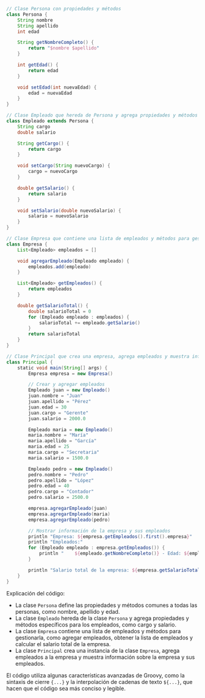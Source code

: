 ```groovy
// Clase Persona con propiedades y métodos
class Persona {
    String nombre
    String apellido
    int edad

    String getNombreCompleto() {
        return "$nombre $apellido"
    }

    int getEdad() {
        return edad
    }

    void setEdad(int nuevaEdad) {
        edad = nuevaEdad
    }
}

// Clase Empleado que hereda de Persona y agrega propiedades y métodos específicos
class Empleado extends Persona {
    String cargo
    double salario

    String getCargo() {
        return cargo
    }

    void setCargo(String nuevoCargo) {
        cargo = nuevoCargo
    }

    double getSalario() {
        return salario
    }

    void setSalario(double nuevoSalario) {
        salario = nuevoSalario
    }
}

// Clase Empresa que contiene una lista de empleados y métodos para gestionarla
class Empresa {
    List<Empleado> empleados = []

    void agregarEmpleado(Empleado empleado) {
        empleados.add(empleado)
    }

    List<Empleado> getEmpleados() {
        return empleados
    }

    double getSalarioTotal() {
        double salarioTotal = 0
        for (Empleado empleado : empleados) {
            salarioTotal += empleado.getSalario()
        }
        return salarioTotal
    }
}

// Clase Principal que crea una empresa, agrega empleados y muestra información
class Principal {
    static void main(String[] args) {
        Empresa empresa = new Empresa()

        // Crear y agregar empleados
        Empleado juan = new Empleado()
        juan.nombre = "Juan"
        juan.apellido = "Pérez"
        juan.edad = 30
        juan.cargo = "Gerente"
        juan.salario = 2000.0

        Empleado maria = new Empleado()
        maria.nombre = "María"
        maria.apellido = "García"
        maria.edad = 25
        maria.cargo = "Secretaria"
        maria.salario = 1500.0

        Empleado pedro = new Empleado()
        pedro.nombre = "Pedro"
        pedro.apellido = "López"
        pedro.edad = 40
        pedro.cargo = "Contador"
        pedro.salario = 2500.0

        empresa.agregarEmpleado(juan)
        empresa.agregarEmpleado(maria)
        empresa.agregarEmpleado(pedro)

        // Mostrar información de la empresa y sus empleados
        println "Empresa: ${empresa.getEmpleados().first().empresa}"
        println "Empleados:"
        for (Empleado empleado : empresa.getEmpleados()) {
            println "    ${empleado.getNombreCompleto()} - Edad: ${empleado.getEdad()} - Cargo: ${empleado.getCargo()} - Salario: ${empleado.getSalario()}"
        }

        println "Salario total de la empresa: ${empresa.getSalarioTotal()}"
    }
}
```

Explicación del código:

* La clase `Persona` define las propiedades y métodos comunes a todas las personas, como nombre, apellido y edad.
* La clase `Empleado` hereda de la clase `Persona` y agrega propiedades y métodos específicos para los empleados, como cargo y salario.
* La clase `Empresa` contiene una lista de empleados y métodos para gestionarla, como agregar empleados, obtener la lista de empleados y calcular el salario total de la empresa.
* La clase `Principal` crea una instancia de la clase `Empresa`, agrega empleados a la empresa y muestra información sobre la empresa y sus empleados.

El código utiliza algunas características avanzadas de Groovy, como la sintaxis de cierre `{...}` y la interpolación de cadenas de texto `${...}`, que hacen que el código sea más conciso y legible.